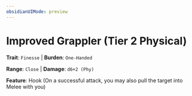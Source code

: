 ```yaml
---
obsidianUIMode: preview
---
```

# Improved Grappler (Tier 2 Physical)

**Trait**: `Finesse` | **Burden**: `One-Handed`

**Range**: `Close` | **Damage**: `d6+2 (Phy)`

**Feature**: Hook (On a successful attack, you may also pull the target into Melee with you)